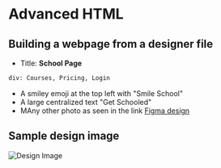 # Advanced HTML 
## Building a webpage from a designer file

<!-- Head content -->
* Title: __School Page__
```HTML
div: Courses, Pricing, Login
```
* A smiley emoji at the top left with "Smile School" 
* A large centralized text "Get Schooled"
* MAny other photo as seen in the link
[Figma design](https://www.figma.com/file/OTITicLjvSgaFbFfOrPxM2/Homepage-(Copy)?node-id=0%3A1 "design sample")
## Sample design image
![Design Image](https://s3.amazonaws.com/alu-intranet.hbtn.io/uploads/medias/2021/4/97c8976d2ff5ff1871d7a0815b72773379df6acb.jpg?X-Amz-Algorithm=AWS4-HMAC-SHA256&X-Amz-Credential=AKIARDDGGGOUZTW2RLVB%2F20220928%2Fus-east-1%2Fs3%2Faws4_request&X-Amz-Date=20220928T164522Z&X-Amz-Expires=86400&X-Amz-SignedHeaders=host&X-Amz-Signature=750053f36c0ca4ed0609fa631c610782dc48ff49e6ee664aec014e9260a6493b)